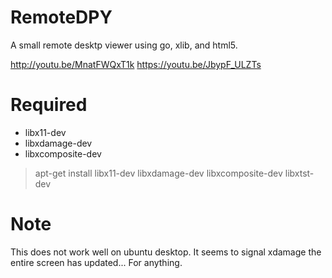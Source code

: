 # RemoteDPY

A small remote desktp viewer using go, xlib, and html5.

http://youtu.be/MnatFWQxT1k
https://youtu.be/JbypF_ULZTs

# Required 

* libx11-dev
* libxdamage-dev
* libxcomposite-dev

>apt-get install libx11-dev libxdamage-dev libxcomposite-dev libxtst-dev

# Note 

This does not work well on ubuntu desktop. It seems to signal xdamage the entire screen has updated... For anything. 



